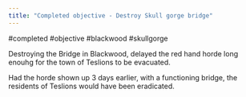 ```yaml
---
title: "Completed objective - Destroy Skull gorge bridge"
---
```

#completed #objective #blackwood #skullgorge

Destroying the Bridge in Blackwood, delayed the red hand horde long enouhg for the town of Teslions to be evacuated.

Had the horde shown up 3 days earlier, with a functioning bridge, the residents of Teslions would have been eradicated.
